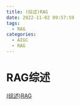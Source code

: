 ```yaml
---
title: (综述)RAG
date: 2022-11-02 09:57:59
tags:
  - RAG
categories: 
  - AIGC
  - RAG  
---
```


<p></p>
<!-- more -->


# RAG综述
[(综述)RAG](https://candied-skunk-1ca.notion.site/RAG-108bfe21108480be9c7ee46ff02a1ad6?pvs=4)